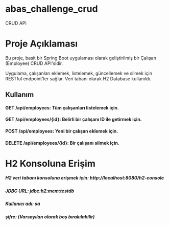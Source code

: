 # abas_challenge_crud

CRUD API
# Proje Açıklaması
Bu proje, basit bir Spring Boot uygulaması olarak geliştirilmiş bir Çalışan (Employee) CRUD API'sidir. 

Uygulama, çalışanları eklemek, listelemek, güncellemek ve silmek için RESTful endpoint'ler sağlar. Veri tabanı olarak H2 Database kullanıldı.

## Kullanım
#### GET /api/employees: Tüm çalışanları listelemek için.
#### GET /api/employees/{id}: Belirli bir çalışanı ID ile getirmek için.
#### POST /api/employees: Yeni bir çalışan eklemek için.
#### DELETE /api/employees/{id}: Bir çalışanı silmek için.

# H2 Konsoluna Erişim
##### H2 veri tabanı konsoluna erişmek için: http://localhost:8080/h2-console
##### JDBC URL: jdbc:h2:mem:testdb
##### Kullanıcı adı: sa
##### şifre: (Varsayılan olarak boş bırakılabilir)
